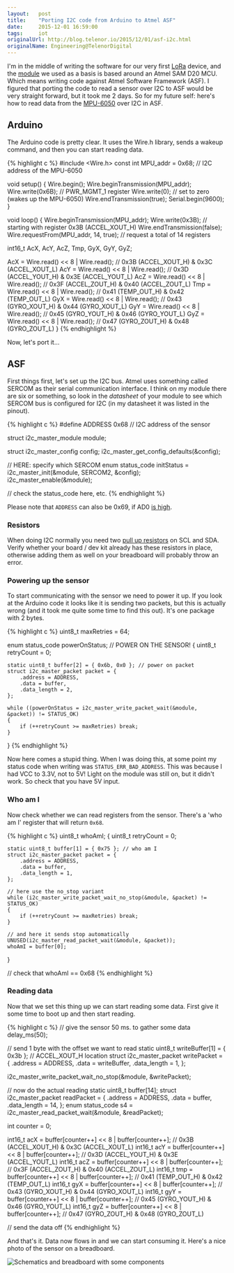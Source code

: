 ```yaml
---
layout:   post
title:    "Porting I2C code from Arduino to Atmel ASF"
date:     2015-12-01 16:59:00
tags:     iot
originalUrl: http://blog.telenor.io/2015/12/01/asf-i2c.html
originalName: Engineering@TelenorDigital
---
```


I'm in the middle of writing the software for our very first [LoRa](http://blog.telenor.io/iot/2015/08/04/smart-meetingroom.html) device, and the [module](http://www.embit.eu/products/wireless-modules/emb-lr1272/) we used as a basis is based around an Atmel SAM D20 MCU. Which means writing code against Atmel Software Framework (ASF). I figured that porting the code to read a sensor over I2C to ASF would be very straight forward, but it took me 2 days. So for my future self: here's how to read data from the [MPU-6050](http://www.invensense.com/products/motion-tracking/6-axis/mpu-6050/) over I2C in ASF.

<!--more-->

## Arduino

The Arduino code is pretty clear. It uses the Wire.h library, sends a wakeup command, and then you can start reading data.

{% highlight c %}
#include <Wire.h>
const int MPU_addr = 0x68; // I2C address of the MPU-6050

void setup() {
  Wire.begin();
  Wire.beginTransmission(MPU_addr);
  Wire.write(0x6B); // PWR_MGMT_1 register
  Wire.write(0); // set to zero (wakes up the MPU-6050)
  Wire.endTransmission(true);
  Serial.begin(9600);
}

void loop() {
  Wire.beginTransmission(MPU_addr);
  Wire.write(0x3B); // starting with register 0x3B (ACCEL_XOUT_H)
  Wire.endTransmission(false);
  Wire.requestFrom(MPU_addr, 14, true); // request a total of 14 registers

  int16_t AcX, AcY, AcZ, Tmp, GyX, GyY, GyZ;

  AcX = Wire.read() << 8 | Wire.read(); // 0x3B (ACCEL_XOUT_H) & 0x3C (ACCEL_XOUT_L)
  AcY = Wire.read() << 8 | Wire.read(); // 0x3D (ACCEL_YOUT_H) & 0x3E (ACCEL_YOUT_L)
  AcZ = Wire.read() << 8 | Wire.read(); // 0x3F (ACCEL_ZOUT_H) & 0x40 (ACCEL_ZOUT_L)
  Tmp = Wire.read() << 8 | Wire.read(); // 0x41 (TEMP_OUT_H) & 0x42 (TEMP_OUT_L)
  GyX = Wire.read() << 8 | Wire.read(); // 0x43 (GYRO_XOUT_H) & 0x44 (GYRO_XOUT_L)
  GyY = Wire.read() << 8 | Wire.read(); // 0x45 (GYRO_YOUT_H) & 0x46 (GYRO_YOUT_L)
  GyZ = Wire.read() << 8 | Wire.read(); // 0x47 (GYRO_ZOUT_H) & 0x48 (GYRO_ZOUT_L)
}
{% endhighlight %}

Now, let's port it...

## ASF

First things first, let's set up the I2C bus. Atmel uses something called SERCOM as their serial communication interface. I think on my module there are six or something, so look in the *datasheet* of your module to see which SERCOM bus is configured for I2C (in my datasheet it was listed in the pinout).

{% highlight c %}
#define ADDRESS     0x68   // I2C address of the sensor

struct i2c_master_module module;

struct i2c_master_config config;
i2c_master_get_config_defaults(&config);

// HERE: specify which SERCOM
enum status_code initStatus = i2c_master_init(&module, SERCOM2, &config);
i2c_master_enable(&module);

// check the status_code here, etc.
{% endhighlight %}

Please note that `ADDRESS` can also be 0x69, if AD0 [is high](http://playground.arduino.cc/Main/MPU-6050).

### Resistors

When doing I2C normally you need two [pull up resistors](http://www.robot-electronics.co.uk/i2c-tutorial) on SCL and SDA. Verify whether your board / dev kit already has these resistors in place, otherwise adding them as well on your breadboard will probably throw an error.

### Powering up the sensor

To start communicating with the sensor we need to power it up. If you look at the Arduino code it looks like it is sending two packets, but this is actually wrong (and it took me quite some time to find this out). It's one package with 2 bytes.

{% highlight c %}
uint8_t maxRetries = 64;

enum status_code powerOnStatus;
// POWER ON THE SENSOR!
{
    uint8_t retryCount = 0;

    static uint8_t buffer[2] = { 0x6b, 0x0 }; // power on packet
    struct i2c_master_packet packet = {
        .address = ADDRESS,
        .data = buffer,
        .data_length = 2,
    };

    while ((powerOnStatus = i2c_master_write_packet_wait(&module, &packet)) != STATUS_OK)
    {
        if (++retryCount >= maxRetries) break;
    }
}
{% endhighlight %}

Now here comes a stupid thing. When I was doing this, at some point my status code when writing was `STATUS_ERR_BAD_ADDRESS`. This was because I had VCC to 3.3V, not to 5V! Light on the module was still on, but it didn't work. So check that you have 5V input.

### Who am I

Now check whether we can read registers from the sensor. There's a 'who am I' register that will return `0x68`.

{% highlight c %}
uint8_t whoAmI;
{
    uint8_t retryCount = 0;

    static uint8_t buffer[1] = { 0x75 }; // who am I
    struct i2c_master_packet packet = {
        .address = ADDRESS,
        .data = buffer,
        .data_length = 1,
    };

    // here use the no_stop variant
    while (i2c_master_write_packet_wait_no_stop(&module, &packet) != STATUS_OK)
    {
        if (++retryCount >= maxRetries) break;
    }

    // and here it sends stop automatically
    UNUSED(i2c_master_read_packet_wait(&module, &packet));
    whoAmI = buffer[0];
}

// check that whoAmI == 0x68
{% endhighlight %}

### Reading data

Now that we set this thing up we can start reading some data. First give it some time to boot up and then start reading.

{% highlight c %}
// give the sensor 50 ms. to gather some data
delay_ms(50);

// send 1 byte with the offset we want to read
static uint8_t writeBuffer[1] = { 0x3b }; // ACCEL_XOUT_H location
struct i2c_master_packet writePacket = {
    .address = ADDRESS,
    .data = writeBuffer,
    .data_length = 1,
};

i2c_master_write_packet_wait_no_stop(&module, &writePacket);

// now do the actual reading
static uint8_t buffer[14];
struct i2c_master_packet readPacket = {
    .address = ADDRESS,
    .data = buffer,
    .data_length = 14,
};
enum status_code s4 = i2c_master_read_packet_wait(&module, &readPacket);

int counter = 0;

int16_t acX = buffer[counter++] << 8 | buffer[counter++]; // 0x3B (ACCEL_XOUT_H) & 0x3C (ACCEL_XOUT_L)
int16_t acY = buffer[counter++] << 8 | buffer[counter++]; // 0x3D (ACCEL_YOUT_H) & 0x3E (ACCEL_YOUT_L)
int16_t acZ = buffer[counter++] << 8 | buffer[counter++]; // 0x3F (ACCEL_ZOUT_H) & 0x40 (ACCEL_ZOUT_L)
int16_t tmp = buffer[counter++] << 8 | buffer[counter++]; // 0x41 (TEMP_OUT_H) & 0x42 (TEMP_OUT_L)
int16_t gyX = buffer[counter++] << 8 | buffer[counter++]; // 0x43 (GYRO_XOUT_H) & 0x44 (GYRO_XOUT_L)
int16_t gyY = buffer[counter++] << 8 | buffer[counter++]; // 0x45 (GYRO_YOUT_H) & 0x46 (GYRO_YOUT_L)
int16_t gyZ = buffer[counter++] << 8 | buffer[counter++]; // 0x47 (GYRO_ZOUT_H) & 0x48 (GYRO_ZOUT_L)

// send the data off
{% endhighlight %}

And that's it. Data now flows in and we can start consuming it. Here's a nice photo of the sensor on a breadboard.

<img src="{{ site.baseurl }}/assets/asf1.jpg" title="Schematics and breadboard with some components">
